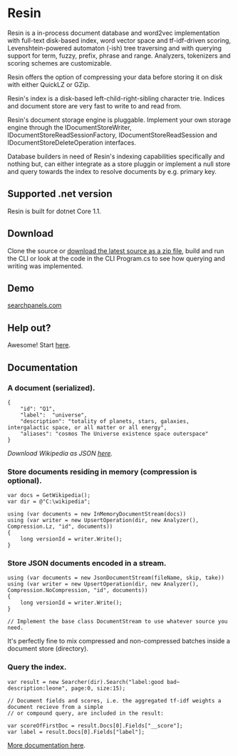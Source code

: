 # Resin
Resin is a in-process document database and word2vec implementation with full-text disk-based index, word vector space and tf-idf-driven scoring, Levenshtein-powered automaton (-ish) tree traversing and with querying support for term, fuzzy, prefix, phrase and range. Analyzers, tokenizers and scoring schemes are customizable.

Resin offers the option of compressing your data before storing it on disk with either QuickLZ or GZip.

Resin's index is a disk-based left-child-right-sibling character trie. Indices and document store are very fast to write to and read from.

Resin's document storage engine is pluggable. Implement your own storage engine through the IDocumentStoreWriter, IDocumentStoreReadSessionFactory, IDocumentStoreReadSession and IDocumentStoreDeleteOperation interfaces.

Database builders in need of Resin's indexing capabilities specifically and nothing but, can either integrate as a store pluggin or implement a null store and query towards the index to resolve documents by e.g. primary key.

## Supported .net version
Resin is built for dotnet Core 1.1.

## Download
Clone the source or [download the latest source as a zip file](https://github.com/kreeben/resin/archive/master.zip), build and run the CLI or look at the code in the CLI Program.cs to see how querying and writing was implemented.

## Demo
[searchpanels.com](http://searchpanels.com)  

## Help out?
Awesome! Start [here](https://github.com/kreeben/resin/issues).

## Documentation
### A document (serialized).

	{
		"id": "Q1",
		"label":  "universe",
		"description": "totality of planets, stars, galaxies, intergalactic space, or all matter or all energy",
		"aliases": "cosmos The Universe existence space outerspace"
	}

_Download Wikipedia as JSON [here](https://dumps.wikimedia.org/wikidatawiki/entities/)._

### Store documents residing in memory (compression is optional).

	var docs = GetWikipedia();
	var dir = @"C:\wikipedia";
	
	using (var documents = new InMemoryDocumentStream(docs))
	using (var writer = new UpsertOperation(dir, new Analyzer(), Compression.Lz, "id", documents))
	{
		long versionId = writer.Write();
	}
	
### Store JSON documents encoded in a stream.

	using (var documents = new JsonDocumentStream(fileName, skip, take))
	using (var writer = new UpsertOperation(dir, new Analyzer(), Compression.NoCompression, "id", documents))
	{
		long versionId = writer.Write();
	}

	// Implement the base class DocumentStream to use whatever source you need.

It's perfectly fine to mix compressed and non-compressed batches inside a document store (directory).
	
### Query the index.
<a name="inproc" id="inproc"></a>

	var result = new Searcher(dir).Search("label:good bad~ description:leone", page:0, size:15);

	// Document fields and scores, i.e. the aggregated tf-idf weights a document recieve from a simple 
	// or compound query, are included in the result:

	var scoreOfFirstDoc = result.Docs[0].Fields["__score"];
	var label = result.Docs[0].Fields["label"];

[More documentation here](https://github.com/kreeben/resin/wiki). 
